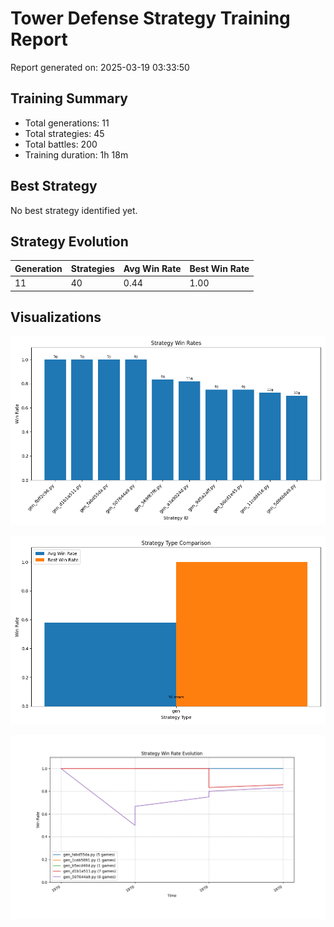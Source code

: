 # Tower Defense Strategy Training Report

Report generated on: 2025-03-19 03:33:50

## Training Summary

- Total generations: 11
- Total strategies: 45
- Total battles: 200
- Training duration: 1h 18m

## Best Strategy

No best strategy identified yet.

## Strategy Evolution

| Generation | Strategies | Avg Win Rate | Best Win Rate |
|------------|------------|--------------|---------------|
| 11 | 40 | 0.44 | 1.00 |

## Visualizations

![win_rates.png](visualizations/win_rates.png)

![strategy_comparison.png](visualizations/strategy_comparison.png)

![win_rate_evolution.png](visualizations/win_rate_evolution.png)

